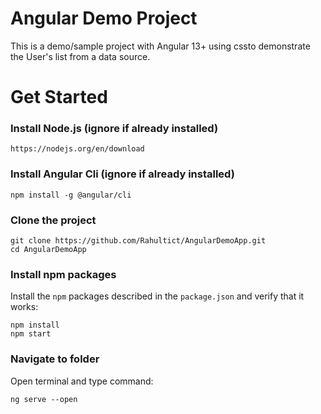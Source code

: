 # Angular Demo Project

This is a demo/sample project with Angular 13+ using cssto demonstrate the User's list from a data source.

# Get Started

### Install Node.js (ignore if already installed)

```shell
https://nodejs.org/en/download
```

### Install Angular Cli (ignore if already installed)

```shell
npm install -g @angular/cli
```

### Clone the project

```shell
git clone https://github.com/Rahultict/AngularDemoApp.git
cd AngularDemoApp
```

### Install npm packages

Install the `npm` packages described in the `package.json` and verify that it works:

```shell
npm install
npm start
```

### Navigate to folder

Open terminal and type command:

```shell
ng serve --open
```
